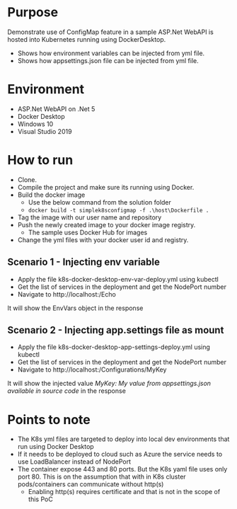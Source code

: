 # Purpose

Demonstrate use of ConfigMap feature in a sample ASP.Net WebAPI is hosted into Kubernetes running using DockerDesktop.

- Shows how environment variables can be injected from yml file.
- Shows how appsettings.json file can be injected from yml file.

# Environment
- ASP.Net WebAPI on .Net 5
- Docker Desktop
- Windows 10
- Visual Studio 2019

# How to run
- Clone.
- Compile the project and make sure its running using Docker.
- Build the docker image
  - Use the below command from the solution folder
  - `docker build -t simplek8sconfigmap -f .\host\Dockerfile .`   
- Tag the image with our user name and repository
- Push the newly created image to your docker image registry.
  - The sample uses Docker Hub for images
- Change the yml files with your docker user id and registry.

## Scenario 1 - Injecting env variable

- Apply the file k8s-docker-desktop-env-var-deploy.yml using kubectl
- Get the list of services in the deployment and get the NodePort number
- Navigate to http://localhost:<port number>/Echo

It will show the EnvVars object in the response

## Scenario 2 - Injecting app.settings file as mount
- Apply the file k8s-docker-desktop-app-settings-deploy.yml using kubectl
- Get the list of services in the deployment and get the NodePort number
- Navigate to http://localhost:<port number>/Configurations/MyKey

It will show the injected value *MyKey: My value from appsettings.json available in source code* in the response

# Points to note
- The K8s yml files are targeted to deploy into local dev environments that run using Docker Desktop
- If it needs to be deployed to cloud such as Azure the service needs to use LoadBalancer instead of NodePort  
- The container expose 443 and 80 ports. But the K8s yaml file uses only port 80. This is on the assumption that with in K8s cluster pods/containers can communicate without http(s)
  - Enabling http(s) requires certificate and that is not in the scope of this PoC
